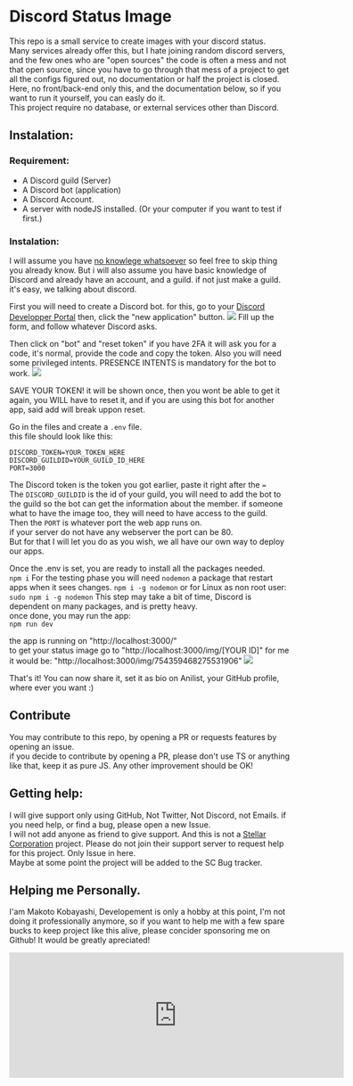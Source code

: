 # Discord Status Image
This repo is a small service to create images with your discord status.  
Many services already offer this, but I hate joining random discord servers, and the few ones who are "open sources" the code is often a mess
and not that open source, since you have to go through that mess of a project to get all the configs figured out, no documentation or half the project is closed. 
Here, no front/back-end only this, and the documentation below, so if you want to run it yourself, you can easly do it.   
This project require no database, or external services other than Discord.  
  
## Instalation:
### Requirement: 
  - A Discord guild (Server)
  - A Discord bot (application)
  - A Discord Account.
  - A server with nodeJS installed. (Or your computer if you want to test if first.)

### Instalation: 
I will assume you have [no knowlege whatsoever](https://www.youtube.com/watch?v=fFcyqHzyhoQ) so feel free to skip thing you already know. But i will also assume you have 
basic knowledge of Discord and already have an account, and a guild. if not just make a guild. it's easy, we talking about discord. 

First you will need to create a Discord bot. for this, go to your [Discord Developper Portal](https://discord.com/developers/applications) then, click the "new application" button.
![](https://cdn.asthriona.com/i/2024/01/firefox_240131_0738AM28130.png)
Fill up the form, and follow whatever Discord asks.  
  
Then click on "bot" and "reset token" if you have 2FA it will ask you for a code, it's normal, provide the code and copy the token. 
Also you will need some privileged intents. 
PRESENCE INTENTS is mandatory for the bot to work.
![](https://cdn.asthriona.com/i/2024/01/firefox_240131_0745AM55280.png)  

SAVE YOUR TOKEN! it will be shown once, then you wont be able to get it again, you WILL have to reset it, and if you are using this bot for another app, said add will break uppon reset.  
  
Go in the files and create a `.env` file.  
this file should look like this: 
```
DISCORD_TOKEN=YOUR_TOKEN_HERE
DISCORD_GUILDID=YOUR_GUILD_ID_HERE
PORT=3000
```
The Discord token is the token you got earlier, paste it right after the `=`  
The `DISCORD_GUILDID` is the id of your guild, you will need to add the bot to the guild so the bot can get the information about the member.
if someone what to have the image too, they will need to have access to the guild.  
Then the `PORT` is whatever port the web app runs on.  
if your server do not have any webserver the port can be 80.  
But for that I will let you do as you wish, we all have our own way to deploy our apps. 

Once the .env is set, you are ready to install all the packages needed.  
`npm i`
For the testing phase you will need `nodemon` a package that restart apps when it sees changes.
`npm i -g nodemon`
or for Linux as non root user: 
`sudo npm i -g nodemon`
This step may take a bit of time, Discord is dependent on many packages, and is pretty heavy.  
once done, you may run the app:  
`npm run dev`

the app is running on "http://localhost:3000/"  
to get your status image go to "http://localhost:3000/img/[YOUR ID]"
for me it would be: "http://localhost:3000/img/754359468275531906" 
![](https://cdn.asthriona.com/i/2024/01/WindowsTerminal_240131_0752AM26864.png)

That's it! You can now share it, set it as bio on Anilist, your GitHub profile, where ever you want :)

## Contribute
You may contribute to this repo, by opening a PR or requests features by opening an issue.  
if you decide to contribute by opening a PR, please don't use TS or anything like that, keep it as pure JS.
Any other improvement should be OK!  

## Getting help:
I will give support only using GitHub, Not Twitter, Not Discord, not Emails. 
if you need help, or find a bug, please open a new Issue.  
I will not add anyone as friend to give support. And this is not a [Stellar Corporation](https://github.com/Yukiko-Dev-Team) project. 
Please do not join their support server to request help for this project. Only Issue in here.  
Maybe at some point the project will be added to the SC Bug tracker.  
  
## Helping me Personally. 
I'am Makoto Kobayashi, Developement is only a hobby at this point, I'm not doing it professionally anymore, so if you want to help me with a few spare bucks to keep project like this alive, 
please concider sponsoring me on Github!
It would be greatly apreciated!

<iframe src="https://github.com/sponsors/Asthriona/card" title="Sponsor Asthriona" height="225" width="600" style="border: 0;"></iframe>
